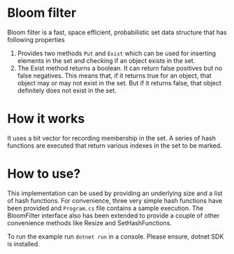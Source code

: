 # Bloom filter

Bloom filter is a fast, space efficient, probabilistic set data structure that has following properties
1. Provides two methods `Put` and `Exist` which can be used for inserting elements in the set and checking if an object exists in the set.
2. The Exist method returns a boolean. It can return false positives but no false negatives. This means that, if it returns true for an object, that object may or may not exist in the set. But if it returns false, that object definitely does not exist in the set.

# How it works

It uses a bit vector for recording membership in the set. A series of hash functions are executed that return various indexes in the set to be marked.

# How to use?

This implementation can be used by providing an underlying size and a list of hash functions. For convenience, three very simple hash functions have been provided and `Program.cs` file contains a sample execution. The BloomFilter interface also has been extended to provide a couple of other convenience methods like Resize and SetHashFunctions.

To run the example run `dotnet run` in a console. Please ensure, dotnet SDK is installed.

